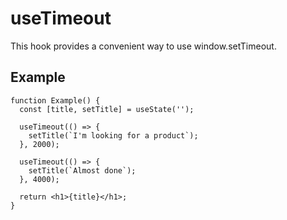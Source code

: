 # useTimeout

This hook provides a convenient way to use window.setTimeout.

## Example

```tsx
function Example() {
  const [title, setTitle] = useState('');

  useTimeout(() => {
    setTitle(`I'm looking for a product`);
  }, 2000);

  useTimeout(() => {
    setTitle(`Almost done`);
  }, 4000);

  return <h1>{title}</h1>;
}
```
